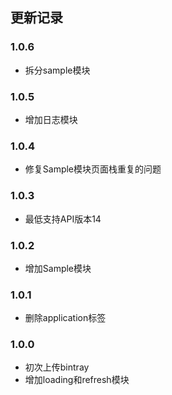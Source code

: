## 更新记录

### 1.0.6
- 拆分sample模块

### 1.0.5
- 增加日志模块

### 1.0.4
- 修复Sample模块页面栈重复的问题

### 1.0.3
- 最低支持API版本14

### 1.0.2
- 增加Sample模块

### 1.0.1
- 删除application标签

### 1.0.0
- 初次上传bintray
- 增加loading和refresh模块
